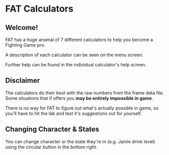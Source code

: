 # FAT Calculators

## Welcome!
FAT has a huge arsenal of 7 different calculators to help you become a Fighting Game pro.

A description of each calculator can be seen on the menu screen.

Further help can be found in the individual calculator's help screen.

## Disclaimer
The calculators do their best with the raw numbers from the frame data file. Some situations that if offers you __may be entirely impossible in game__.

There is no way for FAT to figure out what's actually possible in game, so you'll have to hit the lab and test it's suggestions out for yourself.

## Changing Character & States
You can change character or the state they're in (e.g. Jamie drink level) using the circular button in the bottom right.